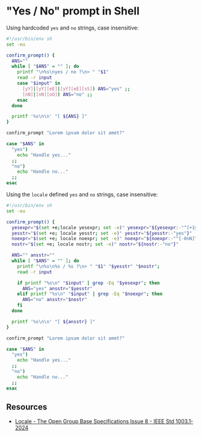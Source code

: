 # "Yes / No" prompt in Shell

Using hardcoded `yes` and `no` strings, case insensitive:

```sh
#!/usr/bin/env sh
set -eu

confirm_prompt() {
  ANS=""
  while [ "$ANS" = "" ]; do
    printf "\n%s\nyes / no ?\n> " "$1"
    read -r input
    case "$input" in
      [yY]|[yY][eE]|[yY][eE][sS]) ANS="yes" ;;
      [nN]|[nN][oO]) ANS="no" ;;
    esac
  done

  printf '%s\n\n' "[ ${ANS} ]"
}

confirm_prompt "Lorem ipsum dolor sit amet?"

case "$ANS" in
  "yes")
    echo "Handle yes..."
  ;;
  "no")
    echo "Handle no..."
  ;;
esac
```

Using the `locale` defined `yes` and `no` strings, case insensitive:

```sh
#!/usr/bin/env sh
set -eu

confirm_prompt() {
  yesexpr="$(set +e;locale yesexpr; set -e)" yesexpr="${yesexpr:-"^[+1yY]"}"
  yesstr="$(set +e; locale yesstr; set -e)" yesstr="${yesstr:-"yes"}"
  noexpr="$(set +e; locale noexpr; set -e)" noexpr="${noexpr:-"^[-0nN]"}"
  nostr="$(set +e; locale nostr; set -e)" nostr="${nostr:-"no"}"

  ANS="" ansstr=""
  while [ "$ANS" = "" ]; do
    printf "\n%s\n%s / %s ?\n> " "$1" "$yesstr" "$nostr";
    read -r input

    if printf "%s\n" "$input" | grep -Eq "$yesexpr"; then
      ANS="yes" ansstr="$yesstr"
    elif printf "%s\n" "$input" | grep -Eq "$noexpr"; then
      ANS="no" ansstr="$nostr"
    fi
  done

  printf '%s\n\n' "[ ${ansstr} ]"
}

confirm_prompt "Lorem ipsum dolor sit amet?"

case "$ANS" in
  "yes")
    echo "Handle yes..."
  ;;
  "no")
    echo "Handle no..."
  ;;
esac
```

## Resources

- [Locale - The Open Group Base Specifications Issue 8 - IEEE Std 1003.1-2024](https://pubs.opengroup.org/onlinepubs/9799919799/basedefs/V1_chap07.html)
